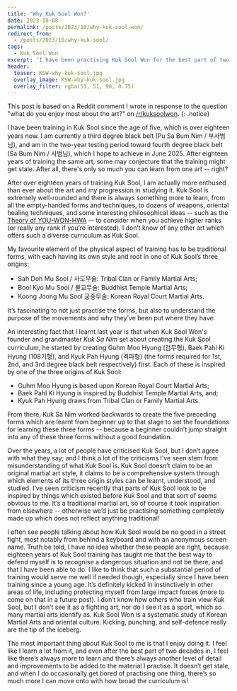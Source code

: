 ```yaml
---
title: 'Why Kuk Sool Won?'
date: 2023-10-08
permalink: /posts/2023/10/why-kuk-sool-won/
redirect_from:
  - /posts/2023/10/why-kuk-sool/
tags:
  - Kuk Sool Won
excerpt: 'I have been practising Kuk Sool Won for the best part of two decades. After such a substantial period of training the same art, some may conjecture that it might get stale -- because there’s only so much you can learn from one art, right?'
header:
  teaser: KSW-why-kuk-sool.jpg
  overlay_image: KSW-why-kuk-sool.jpg
  overlay_filter: rgba(51, 51, 90, 0.75)
---
```

This post is based on a Reddit comment I wrote in response to the question "what do you enjoy most about the art?" on [/r/kuksoolwon](https://www.reddit.com/r/kuksoolwon/).
{: .notice}

I have been training in Kuk Sool since the age of five, which is over eighteen years now. I am currently a third degree black belt (Pu Sa Bum Nim / 부사범님), and am in the two-year testing period toward fourth degree black belt (Sa Bum Nim / 사범님), which I hope to achieve in June 2025. After eighteen years of training the same art, some may conjecture that the training might get stale. After all, there's only so much you can learn from one art -- right?

After over eighteen years of training Kuk Sool, I am actually more enthused than ever about the art and my progression in studying it. Kuk Sool is extremely well-rounded and there is always something more to learn, from all the empty-handed forms and techniques, to dozens of weapons, oriental healing techniques, and some interesting philosophical ideas -- such as the [Theory of YOU-WON-HWA](/posts/2023/08/you-won-hwa/) -- to consider when you achieve higher ranks (or really any rank if you’re interested). I don’t know of any other art which offers such a diverse curriculum as Kuk Sool. 

My favourite element of the physical aspect of training has to be traditional forms, with each having its own style and root in one of Kuk Sool’s three origins:
- Sah Doh Mu Sool / 사도무술: Tribal Clan or Family Martial Arts; 
- Bool Kyo Mu Sool / 불교무술: Buddhist Temple Martial Arts;
- Koong Joong Mu Sool 궁중무술: Korean Royal Court Martial Arts. 

It’s fascinating to not just practise the forms, but also to understand the purpose of the movements and why they’ve been put where they have. 

An interesting fact that I learnt last year is that when Kuk Sool Won's founder and grandmaster *Kuk Sa Nim* set about creating the Kuk Sool curriculum, he started by creating Guhm Moo Hyung (검무형), Baek Pahl Ki Hyung (108기형), and Kyuk Pah Hyung (격파형) (the forms required for 1st, 2nd, and 3rd degree black belt respectively) first. Each of these is inspired by one of the three origins of Kuk Sool: 
- Guhm Moo Hyung is based upon Korean Royal Court Martial Arts; 
- Baek Pahl Ki Hyung is inspired by Buddhist Temple Martial Arts, and; 
- Kyuk Pah Hyung draws from Tribal Clan or Family Martial Arts. 

From there, Kuk Sa Nim worked backwards to create the five preceding forms which are learnt from beginner up to that stage to set the foundations for learning these three forms -- because a beginner couldn’t jump straight into any of these three forms without a good foundation. 

Over the years, a lot of people have criticised Kuk Sool, but I don’t agree with what they say; and I think a lot of the criticisms I’ve seen stem from misunderstanding of what Kuk Sool is. Kuk Sool doesn’t claim to be an original martial art style, it claims to be a comprehensive system through which elements of its three origin styles can be learnt, understood, and studied. I’ve seen criticism recently that parts of Kuk Sool look to be inspired by things which existed before Kuk Sool and that sort of seems obvious to me. It’s a traditional martial art, so of course it took inspiration from elsewhere -- otherwise we’d just be practising something completely made up which does not reflect anything traditional!

I often see people talking about how Kuk Sool would be no good in a street fight, most notably from behind a keyboard and with an anonymous screen name. Truth be told, I have no idea whether these people are right, because eighteen years of Kuk Sool training has taught me that the best way to defend myself is to recognise a dangerous situation and not be there, and that I have been able to do. I like to think that such a substantial period of training would serve me well if needed though, especially since I have been training since a young age. It’s definitely kicked in instinctively in other areas of life, including protecting myself from large impact forces (more to come on that in a future post). I don’t know how others who train view Kuk Sool, but I don’t see it as a fighting art, nor do I see it as a sport, which so many martial arts identify as. Kuk Sool Won is a systematic study of Korean Martial Arts and oriental culture. Kicking, punching, and self-defence really are the tip of the iceberg. 

The most important thing about Kuk Sool to me is that I enjoy doing it. I feel like I learn a lot from it, and even after the best part of two decades in, I feel like there’s always more to learn and there’s always another level of detail and improvements to be added to the material I practise. It doesn’t get stale, and when I do occasionally get bored of practising one thing, there’s so much more I can move onto with how broad the curriculum is!